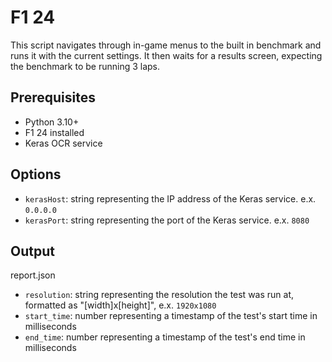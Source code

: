 # F1 24

This script navigates through in-game menus to the built in benchmark and runs it with the current settings. It then waits for a results screen, expecting the benchmark to be running 3 laps.

## Prerequisites

- Python 3.10+
- F1 24 installed
- Keras OCR service

## Options

- `kerasHost`: string representing the IP address of the Keras service. e.x. `0.0.0.0` 
- `kerasPort`: string representing the port of the Keras service. e.x. `8080`

## Output

report.json
- `resolution`: string representing the resolution the test was run at, formatted as "[width]x[height]", e.x. `1920x1080`
- `start_time`: number representing a timestamp of the test's start time in milliseconds
- `end_time`: number representing a timestamp of the test's end time in milliseconds